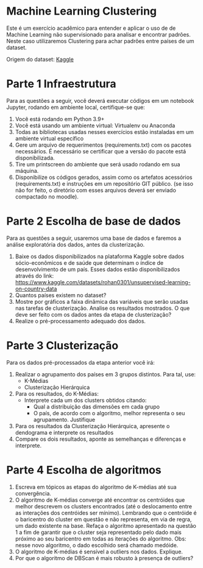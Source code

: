 # Machine Learning Clustering

Este é um exercício acadêmico para entender e aplicar o uso de de Machine Learning não supervisionado para analisar e encontrar padrões. Neste caso utilizaremos Clustering para achar padrões entre países de um dataset.

Origem do dataset: [Kaggle](https://www.kaggle.com/datasets/rohan0301/unsupervised-learning-on-country-data)

# Parte 1 Infraestrutura

Para as questões a seguir, você deverá executar códigos em um notebook Jupyter, rodando em ambiente local, certifique-se que:

1. Você está rodando em Python 3.9+
2. Você está usando um ambiente virtual: Virtualenv ou Anaconda
3. Todas as bibliotecas usadas nesses exercícios estão instaladas em um ambiente virtual específico
4. Gere um arquivo de requerimentos (requirements.txt) com os pacotes necessários. É necessário se certificar que a versão do pacote está disponibilizada.
5. Tire um printscreen do ambiente que será usado rodando em sua máquina.
6. Disponibilize os códigos gerados, assim como os artefatos acessórios (requirements.txt) e instruções em um repositório GIT público. (se isso não for feito, o diretório com esses arquivos deverá ser enviado compactado no moodle).

# Parte 2 Escolha de base de dados

Para as questões a seguir, usaremos uma base de dados e faremos a análise exploratória dos dados, antes da clusterização.

1. Baixe os dados disponibilizados na plataforma Kaggle sobre dados sócio-econômicos e de saúde que determinam o índice de desenvolvimento de um país. Esses dados estão disponibilizados através do link: https://www.kaggle.com/datasets/rohan0301/unsupervised-learning-on-country-data
2. Quantos países existem no dataset?
3. Mostre por gráficos a faixa dinâmica das variáveis que serão usadas nas tarefas de clusterização. Analise os resultados mostrados. O que deve ser feito com os dados antes da etapa de clusterização?
4. Realize o pré-processamento adequado dos dados.

# Parte 3 Clusterização

Para os dados pré-processados da etapa anterior você irá:

1. Realizar o agrupamento dos países em 3 grupos distintos. Para tal, use:
   * K-Médias
   * Clusterização Hierárquica
2. Para os resultados, do K-Médias:
    * Interprete cada um dos clusters obtidos citando:
        * Qual a distribuição das dimensões em cada grupo
        * O país, de acordo com o algoritmo, melhor representa o seu agrupamento. Justifique
3. Para os resultados da Clusterização Hierárquica, apresente o dendograma e interprete os resultados
4. Compare os dois resultados, aponte as semelhanças e diferenças e interprete.

# Parte 4 Escolha de algoritmos
1. Escreva em tópicos as etapas do algoritmo de K-médias até sua convergência.
2. O algoritmo de K-médias converge até encontrar os centróides que melhor descrevem os clusters encontrados (até o deslocamento entre as interações dos centróides ser mínimo). Lembrando que o centróide é o baricentro do cluster em questão e não representa, em via de regra, um dado existente na base. Refaça o algoritmo apresentado na questão 1 a fim de garantir que o cluster seja representado pelo dado mais próximo ao seu baricentro em todas as iterações do algoritmo.
Obs: nesse novo algoritmo, o dado escolhido será chamado medóide.
3. O algoritmo de K-médias é sensível a outliers nos dados. Explique.
4. Por que o algoritmo de DBScan é mais robusto à presença de outliers?

